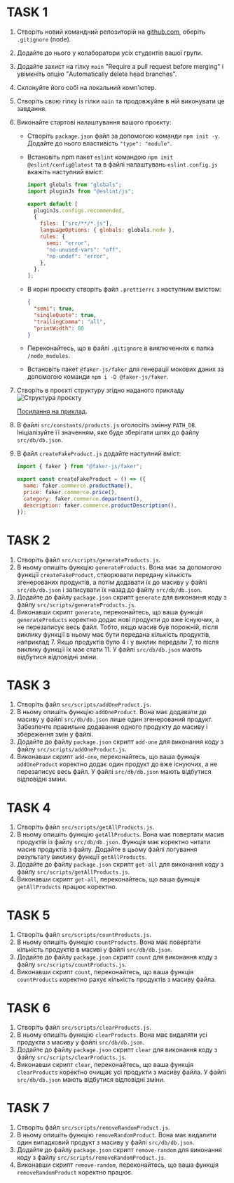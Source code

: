 # TASK 1

1. Створіть новий командний репозиторій на [github.com](http://github.com), оберіть `.gitignore` (node).
2. Додайте до нього у колаборатори усіх студентів вашої групи.
3. Додайте захист на гілку `main` "Require a pull request before merging" і увімкніть опцію "Automatically delete head branches".
4. Склонуйте його собі на локальний комп'ютер.
5. Створіть свою гілку із гілки `main` та продовжуйте в ній виконувати це завдання.
6. Виконайте стартові налаштування вашого проєкту:

   - Створіть `package.json` файл за допомогою команди `npm init -y`. Додайте до нього властивість `"type": "module"`.
   - Встановіть npm пакет `eslint` командою `npm init @eslint/config@latest` та в файлі налаштувань `eslint.config.js` вкажіть наступний вміст:

     ```javascript
     import globals from "globals";
     import pluginJs from "@eslint/js";

     export default [
       pluginJs.configs.recommended,
       {
         files: ["src/**/*.js"],
         languageOptions: { globals: globals.node },
         rules: {
           semi: "error",
           "no-unused-vars": "off",
           "no-undef": "error",
         },
       },
     ];
     ```

   - В корні проєкту створіть файл `.prettierrc` з наступним вмістом:

     ```json
     {
       "semi": true,
       "singleQuote": true,
       "trailingComma": "all",
       "printWidth": 80
     }
     ```

   - Переконайтесь, що в файлі `.gitignore` в виключеннях є папка `/node_modules`.
   - Встановіть пакет `@faker-js/faker` для генерації мокових даних за допомогою команди `npm i -D @faker-js/faker`.

7. Створіть в проєкті структуру згідно наданого прикладу ![Структура проєкту](/assets/project-structure.png)

   [Посилання на приклад](https://monosnap.com/file/5MH4bAm4ChZG2PFmFguAohge2LOedv).

8. В файлі `src/constants/products.js` оголосіть змінну `PATH_DB`. Ініціалізуйте її значенням, яке буде зберігати шлях до файлу `src/db/db.json`.
9. В файл `createFakeProduct.js` додайте наступний вміст:

   ```javascript
   import { faker } from "@faker-js/faker";

   export const createFakeProduct = () => ({
     name: faker.commerce.productName(),
     price: faker.commerce.price(),
     category: faker.commerce.department(),
     description: faker.commerce.productDescription(),
   });
   ```

# TASK 2

1. Створіть файл `src/scripts/generateProducts.js`.
2. В ньому опишіть функцію `generateProducts`. Вона має за допомогою функції `createFakeProduct`, створювати передану кількість згенерованих продуктів, а потім додавати їх до масиву у файлі `src/db/db.json` і записувати їх назад до файлу `src/db/db.json`.
3. Додайте до файлу `package.json` скрипт `generate` для виконання коду з файлу `src/scripts/generateProducts.js`.
4. Виконавши скрипт `generate`, переконайтесь, що ваша функція `generateProducts` коректно додає нові продукти до вже існуючих, а не перезаписує весь файл. Тобто, якщо масив був порожній, після виклику функції в ньому має бути передана кількість продуктів, наприклад 7. Якщо продуктів було 4 і у виклик передали 7, то після виклику функції їх має стати 11. У файлі `src/db/db.json` мають відбутися відповідні зміни.

# TASK 3

1. Створіть файл `src/scripts/addOneProduct.js`.
2. В ньому опишіть функцію `addOneProduct`. Вона має додавати до масиву у файлі `src/db/db.json` лише один згенерований продукт. Забезпечте правильне додавання одного продукту до масиву і збереження змін у файлі.
3. Додайте до файлу `package.json` скрипт `add-one` для виконання коду з файлу `src/scripts/addOneProduct.js`.
4. Виконавши скрипт `add-one`, переконайтесь, що ваша функція `addOneProduct` коректно додає один продукт до вже існуючих, а не перезаписує весь файл. У файлі `src/db/db.json` мають відбутися відповідні зміни.

# TASK 4

1. Створіть файл `src/scripts/getAllProducts.js`.
2. В ньому опишіть функцію `getAllProducts`. Вона має повертати масив продуктів із файлу `src/db/db.json`. Функція має коректно читати масив продуктів з файлу. Додайте в цьому файлі логування результату виклику функції `getAllProducts`.
3. Додайте до файлу `package.json` скрипт `get-all` для виконання коду з файлу `src/scripts/getAllProducts.js`.
4. Виконавши скрипт `get-all`, переконайтесь, що ваша функція `getAllProducts` працює коректно.

# TASK 5

1. Створіть файл `src/scripts/countProducts.js`.
2. В ньому опишіть функцію `countProducts`. Вона має повертати кількість продуктів в масиві у файлі `src/db/db.json`.
3. Додайте до файлу `package.json` скрипт `count` для виконання коду з файлу `src/scripts/countProducts.js`.
4. Виконавши скрипт `count`, переконайтесь, що ваша функція `countProducts` коректно рахує кількість продуктів з масиву файла.

# TASK 6

1. Створіть файл `src/scripts/clearProducts.js`.
2. В ньому опишіть функцію `clearProducts`. Вона має видаляти усі продукти з масиву у файлі `src/db/db.json`.
3. Додайте до файлу `package.json` скрипт `clear` для виконання коду з файлу `src/scripts/clearProducts.js`.
4. Виконавши скрипт `clear`, переконайтесь, що ваша функція `clearProducts` коректно очищає усі продукти з масиву файла. У файлі `src/db/db.json` мають відбутися відповідні зміни.

# TASK 7

1. Створіть файл `src/scripts/removeRandomProduct.js`.
2. В ньому опишіть функцію `removeRandomProduct`. Вона має видалити один випадковий продукт з масиву у файлі `src/db/db.json`.
3. Додайте до файлу `package.json` скрипт `remove-random` для виконання коду з файлу `src/scripts/removeRandomProduct.js`.
4. Виконавши скрипт `remove-random`, переконайтесь, що ваша функція `removeRandomProduct` коректно працює.

